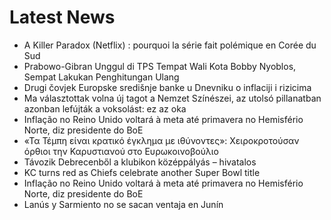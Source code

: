 # Latest News
-  A Killer Paradox (Netflix) : pourquoi la série fait polémique en Corée du Sud
-  Prabowo-Gibran Unggul di TPS Tempat Wali Kota Bobby Nyoblos, Sempat Lakukan Penghitungan Ulang
-  Drugi čovjek Europske središnje banke u Dnevniku o inflaciji i rizicima
-  Ma választottak volna új tagot a Nemzet Színészei, az utolsó pillanatban azonban lefújták a voksolást: ez az oka
-  Inflação no Reino Unido voltará à meta até primavera no Hemisfério Norte, diz presidente do BoE
-  «Τα Τέμπη είναι κρατικό έγκλημα με ιθύνοντες»: Χειροκροτούσαν όρθιοι την Καρυστιανού στο Ευρωκοινοβούλιο
-  Távozik Debrecenből a klubikon középpályás – hivatalos
-  KC turns red as Chiefs celebrate another Super Bowl title
-  Inflação no Reino Unido voltará à meta até primavera no Hemisfério Norte, diz presidente do BoE
-  Lanús y Sarmiento no se sacan ventaja en Junín
